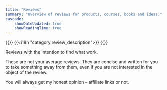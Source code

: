 ```yaml
---
title: "Reviews"
summary: "Overview of reviews for products, courses, books and ideas."
cascade:
    showDateUpdated: true
    showReadingTime: true
---
```


{{<lead>}}
{{<i18n "category.review_description">}}
{{</lead>}}

Reviews with the intention to find what work.

These are not your average reviews. They are concise and written for you to
take something away from them, even if you are not interested in the object
of the review.

You will always get my honest opinion – affiliate links or not.
